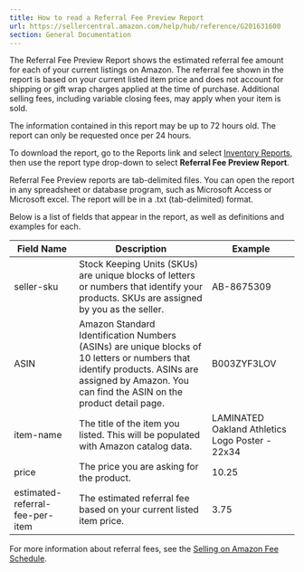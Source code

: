 ```yaml
---
title: How to read a Referral Fee Preview Report
url: https://sellercentral.amazon.com/help/hub/reference/G201631600
section: General Documentation
---
```


The Referral Fee Preview Report shows the estimated referral fee amount for
each of your current listings on Amazon. The referral fee shown in the report
is based on your current listed item price and does not account for shipping
or gift wrap charges applied at the time of purchase. Additional selling fees,
including variable closing fees, may apply when your item is sold.

The information contained in this report may be up to 72 hours old. The report
can only be requested once per 24 hours.

To download the report, go to the Reports link and select [Inventory
Reports](/gp/item-manager/ezdpc/openPickup.html), then use the report type
drop-down to select **Referral Fee Preview Report**.

Referral Fee Preview reports are tab-delimited files. You can open the report
in any spreadsheet or database program, such as Microsoft Access or Microsoft
excel. The report will be in a .txt (tab-delimited) format.

Below is a list of fields that appear in the report, as well as definitions
and examples for each.

Field Name | Description | Example  
---|---|---  
seller-sku | Stock Keeping Units (SKUs) are unique blocks of letters or numbers that identify your products. SKUs are assigned by you as the seller. | AB-8675309  
ASIN | Amazon Standard Identification Numbers (ASINs) are unique blocks of 10 letters or numbers that identify products. ASINs are assigned by Amazon. You can find the ASIN on the product detail page. | B003ZYF3LOV  
item-name | The title of the item you listed. This will be populated with Amazon catalog data. | LAMINATED Oakland Athletics Logo Poster - 22x34  
price | The price you are asking for the product. | 10.25  
estimated-referral-fee-per-item | The estimated referral fee based on your current listed item price. | 3.75  
  
For more information about referral fees, see the [Selling on Amazon Fee
Schedule](/gp/help/200336920).

